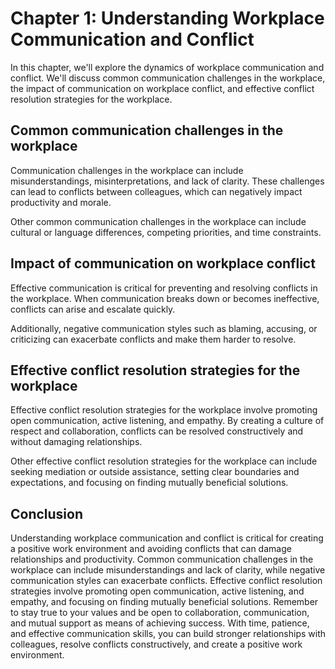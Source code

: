 Chapter 1: Understanding Workplace Communication and Conflict
=============================================================

In this chapter, we'll explore the dynamics of workplace communication and conflict. We'll discuss common communication challenges in the workplace, the impact of communication on workplace conflict, and effective conflict resolution strategies for the workplace.

Common communication challenges in the workplace
------------------------------------------------

Communication challenges in the workplace can include misunderstandings, misinterpretations, and lack of clarity. These challenges can lead to conflicts between colleagues, which can negatively impact productivity and morale.

Other common communication challenges in the workplace can include cultural or language differences, competing priorities, and time constraints.

Impact of communication on workplace conflict
---------------------------------------------

Effective communication is critical for preventing and resolving conflicts in the workplace. When communication breaks down or becomes ineffective, conflicts can arise and escalate quickly.

Additionally, negative communication styles such as blaming, accusing, or criticizing can exacerbate conflicts and make them harder to resolve.

Effective conflict resolution strategies for the workplace
----------------------------------------------------------

Effective conflict resolution strategies for the workplace involve promoting open communication, active listening, and empathy. By creating a culture of respect and collaboration, conflicts can be resolved constructively and without damaging relationships.

Other effective conflict resolution strategies for the workplace can include seeking mediation or outside assistance, setting clear boundaries and expectations, and focusing on finding mutually beneficial solutions.

Conclusion
----------

Understanding workplace communication and conflict is critical for creating a positive work environment and avoiding conflicts that can damage relationships and productivity. Common communication challenges in the workplace can include misunderstandings and lack of clarity, while negative communication styles can exacerbate conflicts. Effective conflict resolution strategies involve promoting open communication, active listening, and empathy, and focusing on finding mutually beneficial solutions. Remember to stay true to your values and be open to collaboration, communication, and mutual support as means of achieving success. With time, patience, and effective communication skills, you can build stronger relationships with colleagues, resolve conflicts constructively, and create a positive work environment.
